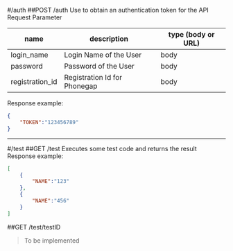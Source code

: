 #/auth
##POST /auth
Use to obtain an authentication token for the API
Request Parameter

name 			|description					|type (body or URL)
----------------|-------------------------------|-----------
login_name 		|Login Name of the User			|body
password		|Password of the User			|body
registration_id	|Registration Id for Phonegap	|body

Response example:
```json
{
	"TOKEN":"123456789"
}
```

---------------------------------------------------------------------
#/test
##GET /test
Executes some test code and returns the result
Response example:
```json
[
	{	
		"NAME":"123"
	},
	{	
		"NAME":"456"
	}
]
```
##GET /test/testID
> To be implemented
